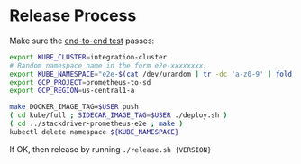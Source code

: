 # Release Process

Make sure the [end-to-end test](https://github.com/Stackdriver/stackdriver-prometheus-e2e) passes:
```sh
export KUBE_CLUSTER=integration-cluster
# Random namespace name in the form e2e-xxxxxxxx.
export KUBE_NAMESPACE="e2e-$(cat /dev/urandom | tr -dc 'a-z0-9' | fold -w 8 | head -n 1)"
export GCP_PROJECT=prometheus-to-sd
export GCP_REGION=us-central1-a

make DOCKER_IMAGE_TAG=$USER push
( cd kube/full ; SIDECAR_IMAGE_TAG=$USER ./deploy.sh )
( cd ../stackdriver-prometheus-e2e ; make )
kubectl delete namespace ${KUBE_NAMESPACE}
```

If OK, then release by running `./release.sh {VERSION}`

